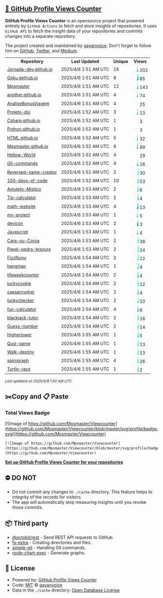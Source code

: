 ## [🚀 GitHub Profile Views Counter](https://github.com/gayanvoice/github-profile-views-counter)
**GitHub Profile Views Counter** is an opensource project that powered entirely by  `GitHub Actions` to fetch and store insights of repositories.
It uses `GitHub API` to fetch the insight data of your repositories and commits changes into a separate repository.

The project created and maintained by [gayanvoice](https://github.com/gayanvoice). Don't forget to follow him on [GitHub](https://github.com/gayanvoice), [Twitter](https://twitter.com/gayanvoice), and [Medium](https://gayanvoice.medium.com/).

<table>
	<tr>
		<th>
			Repository
		</th>
		<th>
			Last Updated
		</th>
		<th>
			Unique
		</th>
		<th>
			Views
		</th>
	</tr>
	<tr>
		<td>
			<a href="https://github.com/Mpsmaster/Viewcounter/tree/master/readme/488105366/year.md">
				Jornada-dev.github.io
			</a>
		</td>
		<td>
			2025/4/6 1:51 AM UTC
		</td>
		<td>
			18
		</td>
		<td>
			<img alt="Response time graph" src="https://github.com/Mpsmaster/Viewcounter/raw/master/graph/488105366/small/year.png" height="20"> 202
		</td>
	</tr>
	<tr>
		<td>
			<a href="https://github.com/Mpsmaster/Viewcounter/tree/master/readme/491348277/year.md">
				Goku.gethub.io
			</a>
		</td>
		<td>
			2025/4/6 1:51 AM UTC
		</td>
		<td>
			8
		</td>
		<td>
			<img alt="Response time graph" src="https://github.com/Mpsmaster/Viewcounter/raw/master/graph/491348277/small/year.png" height="20"> 85
		</td>
	</tr>
	<tr>
		<td>
			<a href="https://github.com/Mpsmaster/Viewcounter/tree/master/readme/488047529/year.md">
				Mpsmaster
			</a>
		</td>
		<td>
			2025/4/6 1:51 AM UTC
		</td>
		<td>
			12
		</td>
		<td>
			<img alt="Response time graph" src="https://github.com/Mpsmaster/Viewcounter/raw/master/graph/488047529/small/year.png" height="20"> 143
		</td>
	</tr>
	<tr>
		<td>
			<a href="https://github.com/Mpsmaster/Viewcounter/tree/master/readme/491328736/year.md">
				another.github.io
			</a>
		</td>
		<td>
			2025/4/6 1:51 AM UTC
		</td>
		<td>
			4
		</td>
		<td>
			<img alt="Response time graph" src="https://github.com/Mpsmaster/Viewcounter/raw/master/graph/491328736/small/year.png" height="20"> 74
		</td>
	</tr>
	<tr>
		<td>
			<a href="https://github.com/Mpsmaster/Viewcounter/tree/master/readme/490287175/year.md">
				AnaliseBonusViagem
			</a>
		</td>
		<td>
			2025/4/6 1:51 AM UTC
		</td>
		<td>
			4
		</td>
		<td>
			<img alt="Response time graph" src="https://github.com/Mpsmaster/Viewcounter/raw/master/graph/490287175/small/year.png" height="20"> 25
		</td>
	</tr>
	<tr>
		<td>
			<a href="https://github.com/Mpsmaster/Viewcounter/tree/master/readme/488782926/year.md">
				Projeto-dio
			</a>
		</td>
		<td>
			2025/4/6 1:52 AM UTC
		</td>
		<td>
			3
		</td>
		<td>
			<img alt="Response time graph" src="https://github.com/Mpsmaster/Viewcounter/raw/master/graph/488782926/small/year.png" height="20"> 13
		</td>
	</tr>
	<tr>
		<td>
			<a href="https://github.com/Mpsmaster/Viewcounter/tree/master/readme/488368017/year.md">
				Csharp.github.io
			</a>
		</td>
		<td>
			2025/4/6 1:52 AM UTC
		</td>
		<td>
			1
		</td>
		<td>
			<img alt="Response time graph" src="https://github.com/Mpsmaster/Viewcounter/raw/master/graph/488368017/small/year.png" height="20"> 3
		</td>
	</tr>
	<tr>
		<td>
			<a href="https://github.com/Mpsmaster/Viewcounter/tree/master/readme/488363582/year.md">
				Python.github.io
			</a>
		</td>
		<td>
			2025/4/6 1:52 AM UTC
		</td>
		<td>
			1
		</td>
		<td>
			<img alt="Response time graph" src="https://github.com/Mpsmaster/Viewcounter/raw/master/graph/488363582/small/year.png" height="20"> 3
		</td>
	</tr>
	<tr>
		<td>
			<a href="https://github.com/Mpsmaster/Viewcounter/tree/master/readme/488346472/year.md">
				HTML.github.io
			</a>
		</td>
		<td>
			2025/4/6 1:52 AM UTC
		</td>
		<td>
			5
		</td>
		<td>
			<img alt="Response time graph" src="https://github.com/Mpsmaster/Viewcounter/raw/master/graph/488346472/small/year.png" height="20"> 32
		</td>
	</tr>
	<tr>
		<td>
			<a href="https://github.com/Mpsmaster/Viewcounter/tree/master/readme/488062606/year.md">
				Mpsmaster.github.io
			</a>
		</td>
		<td>
			2025/4/6 1:52 AM UTC
		</td>
		<td>
			8
		</td>
		<td>
			<img alt="Response time graph" src="https://github.com/Mpsmaster/Viewcounter/raw/master/graph/488062606/small/year.png" height="20"> 89
		</td>
	</tr>
	<tr>
		<td>
			<a href="https://github.com/Mpsmaster/Viewcounter/tree/master/readme/488043347/year.md">
				Hellow-World
			</a>
		</td>
		<td>
			2025/4/6 1:52 AM UTC
		</td>
		<td>
			4
		</td>
		<td>
			<img alt="Response time graph" src="https://github.com/Mpsmaster/Viewcounter/raw/master/graph/488043347/small/year.png" height="20"> 29
		</td>
	</tr>
	<tr>
		<td>
			<a href="https://github.com/Mpsmaster/Viewcounter/tree/master/readme/509618486/year.md">
				Git-commands
			</a>
		</td>
		<td>
			2025/4/6 1:52 AM UTC
		</td>
		<td>
			4
		</td>
		<td>
			<img alt="Response time graph" src="https://github.com/Mpsmaster/Viewcounter/raw/master/graph/509618486/small/year.png" height="20"> 16
		</td>
	</tr>
	<tr>
		<td>
			<a href="https://github.com/Mpsmaster/Viewcounter/tree/master/readme/941327057/year.md">
				Reversed-name-creator
			</a>
		</td>
		<td>
			2025/4/6 1:52 AM UTC
		</td>
		<td>
			2
		</td>
		<td>
			<img alt="Response time graph" src="https://github.com/Mpsmaster/Viewcounter/raw/master/graph/941327057/small/year.png" height="20"> 30
		</td>
	</tr>
	<tr>
		<td>
			<a href="https://github.com/Mpsmaster/Viewcounter/tree/master/readme/941268769/year.md">
				100-days-of-code
			</a>
		</td>
		<td>
			2025/4/6 1:52 AM UTC
		</td>
		<td>
			10
		</td>
		<td>
			<img alt="Response time graph" src="https://github.com/Mpsmaster/Viewcounter/raw/master/graph/941268769/small/year.png" height="20"> 53
		</td>
	</tr>
	<tr>
		<td>
			<a href="https://github.com/Mpsmaster/Viewcounter/tree/master/readme/942780067/year.md">
				Amuleto-Mistico
			</a>
		</td>
		<td>
			2025/4/6 1:53 AM UTC
		</td>
		<td>
			2
		</td>
		<td>
			<img alt="Response time graph" src="https://github.com/Mpsmaster/Viewcounter/raw/master/graph/942780067/small/year.png" height="20"> 6
		</td>
	</tr>
	<tr>
		<td>
			<a href="https://github.com/Mpsmaster/Viewcounter/tree/master/readme/942297907/year.md">
				Tip-calculator
			</a>
		</td>
		<td>
			2025/4/6 1:53 AM UTC
		</td>
		<td>
			2
		</td>
		<td>
			<img alt="Response time graph" src="https://github.com/Mpsmaster/Viewcounter/raw/master/graph/942297907/small/year.png" height="20"> 4
		</td>
	</tr>
	<tr>
		<td>
			<a href="https://github.com/Mpsmaster/Viewcounter/tree/master/readme/940841011/year.md">
				math-website
			</a>
		</td>
		<td>
			2025/4/6 1:53 AM UTC
		</td>
		<td>
			4
		</td>
		<td>
			<img alt="Response time graph" src="https://github.com/Mpsmaster/Viewcounter/raw/master/graph/940841011/small/year.png" height="20"> 13
		</td>
	</tr>
	<tr>
		<td>
			<a href="https://github.com/Mpsmaster/Viewcounter/tree/master/readme/940813906/year.md">
				my-project
			</a>
		</td>
		<td>
			2025/4/6 1:53 AM UTC
		</td>
		<td>
			1
		</td>
		<td>
			<img alt="Response time graph" src="https://github.com/Mpsmaster/Viewcounter/raw/master/graph/940813906/small/year.png" height="20"> 5
		</td>
	</tr>
	<tr>
		<td>
			<a href="https://github.com/Mpsmaster/Viewcounter/tree/master/readme/543326891/year.md">
				devicon
			</a>
		</td>
		<td>
			2025/4/6 1:53 AM UTC
		</td>
		<td>
			2
		</td>
		<td>
			<img alt="Response time graph" src="https://github.com/Mpsmaster/Viewcounter/raw/master/graph/543326891/small/year.png" height="20"> 3
		</td>
	</tr>
	<tr>
		<td>
			<a href="https://github.com/Mpsmaster/Viewcounter/tree/master/readme/512284440/year.md">
				Javascript
			</a>
		</td>
		<td>
			2025/4/6 1:53 AM UTC
		</td>
		<td>
			1
		</td>
		<td>
			<img alt="Response time graph" src="https://github.com/Mpsmaster/Viewcounter/raw/master/graph/512284440/small/year.png" height="20"> 4
		</td>
	</tr>
	<tr>
		<td>
			<a href="https://github.com/Mpsmaster/Viewcounter/tree/master/readme/943329960/year.md">
				Cara-ou-Coroa
			</a>
		</td>
		<td>
			2025/4/6 1:53 AM UTC
		</td>
		<td>
			2
		</td>
		<td>
			<img alt="Response time graph" src="https://github.com/Mpsmaster/Viewcounter/raw/master/graph/943329960/small/year.png" height="20"> 38
		</td>
	</tr>
	<tr>
		<td>
			<a href="https://github.com/Mpsmaster/Viewcounter/tree/master/readme/943449579/year.md">
				Papel-pedra-tesoura
			</a>
		</td>
		<td>
			2025/4/6 1:53 AM UTC
		</td>
		<td>
			2
		</td>
		<td>
			<img alt="Response time graph" src="https://github.com/Mpsmaster/Viewcounter/raw/master/graph/943449579/small/year.png" height="20"> 24
		</td>
	</tr>
	<tr>
		<td>
			<a href="https://github.com/Mpsmaster/Viewcounter/tree/master/readme/943578308/year.md">
				FizzNunu
			</a>
		</td>
		<td>
			2025/4/6 1:54 AM UTC
		</td>
		<td>
			2
		</td>
		<td>
			<img alt="Response time graph" src="https://github.com/Mpsmaster/Viewcounter/raw/master/graph/943578308/small/year.png" height="20"> 12
		</td>
	</tr>
	<tr>
		<td>
			<a href="https://github.com/Mpsmaster/Viewcounter/tree/master/readme/944763624/year.md">
				hangman
			</a>
		</td>
		<td>
			2025/4/6 1:54 AM UTC
		</td>
		<td>
			1
		</td>
		<td>
			<img alt="Response time graph" src="https://github.com/Mpsmaster/Viewcounter/raw/master/graph/944763624/small/year.png" height="20"> 4
		</td>
	</tr>
	<tr>
		<td>
			<a href="https://github.com/Mpsmaster/Viewcounter/tree/master/readme/945246931/year.md">
				lifeweekcounter
			</a>
		</td>
		<td>
			2025/4/6 1:54 AM UTC
		</td>
		<td>
			2
		</td>
		<td>
			<img alt="Response time graph" src="https://github.com/Mpsmaster/Viewcounter/raw/master/graph/945246931/small/year.png" height="20"> 4
		</td>
	</tr>
	<tr>
		<td>
			<a href="https://github.com/Mpsmaster/Viewcounter/tree/master/readme/945539823/year.md">
				luckycookie
			</a>
		</td>
		<td>
			2025/4/6 1:54 AM UTC
		</td>
		<td>
			2
		</td>
		<td>
			<img alt="Response time graph" src="https://github.com/Mpsmaster/Viewcounter/raw/master/graph/945539823/small/year.png" height="20"> 12
		</td>
	</tr>
	<tr>
		<td>
			<a href="https://github.com/Mpsmaster/Viewcounter/tree/master/readme/945595837/year.md">
				caesarcypher
			</a>
		</td>
		<td>
			2025/4/6 1:54 AM UTC
		</td>
		<td>
			2
		</td>
		<td>
			<img alt="Response time graph" src="https://github.com/Mpsmaster/Viewcounter/raw/master/graph/945595837/small/year.png" height="20"> 4
		</td>
	</tr>
	<tr>
		<td>
			<a href="https://github.com/Mpsmaster/Viewcounter/tree/master/readme/946973453/year.md">
				luckychecker
			</a>
		</td>
		<td>
			2025/4/6 1:54 AM UTC
		</td>
		<td>
			2
		</td>
		<td>
			<img alt="Response time graph" src="https://github.com/Mpsmaster/Viewcounter/raw/master/graph/946973453/small/year.png" height="20"> 10
		</td>
	</tr>
	<tr>
		<td>
			<a href="https://github.com/Mpsmaster/Viewcounter/tree/master/readme/947495822/year.md">
				fun-calculator
			</a>
		</td>
		<td>
			2025/4/6 1:54 AM UTC
		</td>
		<td>
			4
		</td>
		<td>
			<img alt="Response time graph" src="https://github.com/Mpsmaster/Viewcounter/raw/master/graph/947495822/small/year.png" height="20"> 6
		</td>
	</tr>
	<tr>
		<td>
			<a href="https://github.com/Mpsmaster/Viewcounter/tree/master/readme/947939570/year.md">
				blackjack-tutor
			</a>
		</td>
		<td>
			2025/4/6 1:54 AM UTC
		</td>
		<td>
			2
		</td>
		<td>
			<img alt="Response time graph" src="https://github.com/Mpsmaster/Viewcounter/raw/master/graph/947939570/small/year.png" height="20"> 16
		</td>
	</tr>
	<tr>
		<td>
			<a href="https://github.com/Mpsmaster/Viewcounter/tree/master/readme/948571173/year.md">
				Guess-number
			</a>
		</td>
		<td>
			2025/4/6 1:54 AM UTC
		</td>
		<td>
			2
		</td>
		<td>
			<img alt="Response time graph" src="https://github.com/Mpsmaster/Viewcounter/raw/master/graph/948571173/small/year.png" height="20"> 14
		</td>
	</tr>
	<tr>
		<td>
			<a href="https://github.com/Mpsmaster/Viewcounter/tree/master/readme/949082746/year.md">
				Higherlower
			</a>
		</td>
		<td>
			2025/4/6 1:55 AM UTC
		</td>
		<td>
			1
		</td>
		<td>
			<img alt="Response time graph" src="https://github.com/Mpsmaster/Viewcounter/raw/master/graph/949082746/small/year.png" height="20"> 5
		</td>
	</tr>
	<tr>
		<td>
			<a href="https://github.com/Mpsmaster/Viewcounter/tree/master/readme/951600560/year.md">
				Quiz-game
			</a>
		</td>
		<td>
			2025/4/6 1:55 AM UTC
		</td>
		<td>
			1
		</td>
		<td>
			<img alt="Response time graph" src="https://github.com/Mpsmaster/Viewcounter/raw/master/graph/951600560/small/year.png" height="20"> 13
		</td>
	</tr>
	<tr>
		<td>
			<a href="https://github.com/Mpsmaster/Viewcounter/tree/master/readme/954074932/year.md">
				Walk-destiny
			</a>
		</td>
		<td>
			2025/4/6 1:55 AM UTC
		</td>
		<td>
			1
		</td>
		<td>
			<img alt="Response time graph" src="https://github.com/Mpsmaster/Viewcounter/raw/master/graph/954074932/small/year.png" height="20"> 13
		</td>
	</tr>
	<tr>
		<td>
			<a href="https://github.com/Mpsmaster/Viewcounter/tree/master/readme/954292495/year.md">
				spirograph
			</a>
		</td>
		<td>
			2025/4/6 1:55 AM UTC
		</td>
		<td>
			4
		</td>
		<td>
			<img alt="Response time graph" src="https://github.com/Mpsmaster/Viewcounter/raw/master/graph/954292495/small/year.png" height="20"> 26
		</td>
	</tr>
	<tr>
		<td>
			<a href="https://github.com/Mpsmaster/Viewcounter/tree/master/readme/954821510/year.md">
				Turtle-race
			</a>
		</td>
		<td>
			2025/4/6 1:55 AM UTC
		</td>
		<td>
			1
		</td>
		<td>
			<img alt="Response time graph" src="https://github.com/Mpsmaster/Viewcounter/raw/master/graph/954821510/small/year.png" height="20"> 2
		</td>
	</tr>
</table>

<small><i>Last updated on 2025/4/8 1:50 AM UTC</i></small>

## ✂️Copy and 📋 Paste
### Total Views Badge
[![Image of https://github.com/Mpsmaster/Viewcounter](https://github.com/Mpsmaster/Viewcounter/blob/master/svg/profile/badge.svg)](https://github.com/Mpsmaster/Viewcounter)

```readme
[![Image of https://github.com/Mpsmaster/Viewcounter](https://github.com/Mpsmaster/Viewcounter/blob/master/svg/profile/badge.svg)](https://github.com/Mpsmaster/Viewcounter)
```
[**Set up GitHub Profile Views Counter for your repositories**](https://github.com/gayanvoice/github-profile-views-counter)
## ⛔ DO NOT
- Do not commit any changes to `./cache` directory. This feature helps to integrity of the records for visitors.
- The app will automatically stop measuring insights until you revoke those commits.
## 📦 Third party

- [@octokit/rest](https://www.npmjs.com/package/@octokit/rest) - Send REST API requests to GitHub.
- [fs-extra](https://www.npmjs.com/package/fs-extra) - Creating directories and files.
- [simple-git](https://www.npmjs.com/package/simple-git) - Handling Git commands.
- [node-chart-exec](https://www.npmjs.com/package/node-chart-exec) - Generate graphs.
## 📄 License
- Powered by: [GitHub Profile Views Counter](https://github.com/gayanvoice/github-profile-views-counter)
- Code: [MIT](./LICENSE) © [gayanvoice](https://github.com/gayanvoice)
- Data in the `./cache` directory: [Open Database License](https://opendatacommons.org/licenses/odbl/1-0/)